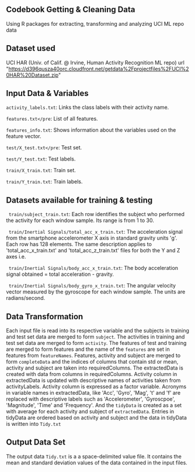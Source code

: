 ## Codebook Getting & Cleaning Data
Using R packages for extracting, transforming and analyzing UCI ML repo data 

## Dataset used
UCI HAR (Univ. of Calif. @ Irvine, Human Activity Recognition ML repo)
url "https://d396qusza40orc.cloudfront.net/getdata%2Fprojectfiles%2FUCI%20HAR%20Dataset.zip"

## Input Data & Variables
`activity_labels.txt`:  Links the class labels with their activity name.

`features.txt</pre`: List of all features.

`features_info.txt`: Shows information about the variables used on the feature vector.

`test/X_test.txt</pre`: Test set.

`test/Y_test.txt`: Test labels.

`train/X_train.txt`: Train set.

`train/Y_train.txt`: Train labels.

## Datasets available for training & testing
` train/subject_train.txt`: Each row identifies the subject who performed the activity for each window sample. Its range is from 1 to 30.

` train/Inertial Signals/total_acc_x_train.txt`: The acceleration signal from the smartphone accelerometer X axis in standard gravity units 'g'. Each row has 128 elements. The same description applies to 'total_acc_x_train.txt' and 'total_acc_z_train.txt' files for both the Y and Z axes i.e.

` train/Inertial Signals/body_acc_x_train.txt`: The body acceleration signal obtained = total acceleration - gravity.

` train/Inertial Signals/body_gyro_x_train.txt`: The angular velocity vector measured by the gyroscope for each window sample. The units are radians/second.

## Data Transformation

Each input file is read into its respective variable and the subjects in training and test set data are merged to form `subject`. The activities in training and test set data are merged to form `activity`. The features of test and training are merged to form features and the name of the `features` are set in features from `featureNames`.
Features, activity and subject are merged to form `completeData` and the indices of columns that contain std or mean, activity and subject are taken into requiredColumns. The extractedData is created with data from columns in requiredColumns.
Activity column in extractedData is updated with descriptive names of activities taken from activityLabels. Activity column is expressed as a factor variable. Acronyms in variable names in extractedData, like 'Acc', 'Gyro', 'Mag', 't' and 'f' are replaced with descriptive labels such as 'Accelerometer', 'Gyroscpoe', 'Magnitude', 'Time' and 'Frequency'.
And the `tidyData` is created as a set with average for each activity and subject of `extractedData`. Entries in tidyData are ordered based on activity and subject and the data in tidyData is written into `Tidy.txt`

## Output Data Set
The output data `Tidy.txt` is a a space-delimited value file. It contains the mean and standard deviation values of the data contained in the input files.
